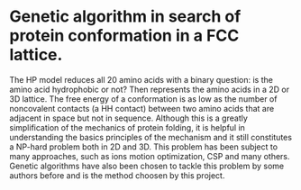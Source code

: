 # Genetic algorithm in search of protein conformation in a FCC lattice. 
The HP model reduces all 20 amino acids with a binary question: is the amino acid hydrophobic or not? Then represents the amino acids in a 2D or 3D lattice. The free energy of a conformation is as low as the number of noncovalent contacts (a HH contact) between two amino acids that are adjacent in space but not in sequence. Although this is a greatly simplification of the mechanics of protein folding, it is helpful in understanding the basics principles of the mechanism and it still constitutes a NP-hard problem both in 2D and 3D. This problem has been subject to many approaches, such as ions motion optimization, CSP and many others. Genetic algorithms have also been chosen to tackle this problem by some authors before and is the method choosen by this project.
